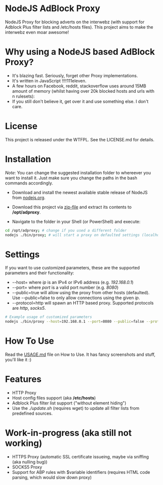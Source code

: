 
NodeJS AdBlock Proxy
====================

NodeJS Proxy for blocking adverts on the interwebz (with support for Adblock Plus filter lists and /etc/hosts files).
This project aims to make the interwebz even moar awesome!


# Why using a NodeJS based AdBlock Proxy?

- It's blazing fast. Seriously, forget other Proxy implementations.
- It's written in JavaScript !!!!111eleven.
- A few hours on Facebook, reddit, stackoverflow uses around 15MB amount of memory (whilst having over 20k blocked hosts and urls with n rulesets):
- If you still don't believe it, get over it and use something else. I don't care.


# License

This project is released under the WTFPL.
See the LICENSE.md for details.


# Installation

*Note*: You can change the suggested installation folder to whereever you want to install it.
Just make sure you change the paths in the bash commands accordingly.

- Download and install the newest available stable release of NodeJS from [nodejs.org](http://nodejs.org).

- Download this project via [zip-file](https://github.com/LazerUnicorns/nodejs-adblock-proxy/archive/master.zip) and extract its contents to **/opt/adproxy**.

- Navigate to the folder in your Shell (or PowerShell) and execute:

```bash
cd /opt/adproxy; # change if you used a different folder
nodejs ./bin/proxy; # will start a proxy on defaulted settings (localhost:8080)
```

# Settings

If you want to use customized parameters, these are the supported parameters and their functionality:

- --host=<ip> where *ip* is an IPv4 or IPv6 address (e.g. *192.168.0.1*)
- --port=<port> where *port* is a valid port number (e.g. *8080*)
- --public=true will allow using the proxy from other hosts (defaulted). Use --public=false to only allow connections using the given *ip*.
- --protocol=http will spawn an HTTP based proxy. Supported protocols are *http*, *socks5*.

```bash
# Example usage of customized parameters
nodejs ./bin/proxy --host=192.168.0.1 --port=8080 --public=false --protocol=http
```


# How To Use

Read the [USAGE.md](USAGE.md) file on How to Use.
It has fancy screenshots and stuff, you'll like it :)


# Features

- HTTP Proxy
- Host config files support (aka **/etc/hosts**)
- Adblock Plus filter list support ("without element hiding")
- Use the *./update.sh* (requires wget) to update all filter lists from predefined sources.


# Work-in-progress (aka still not working)

- HTTPS Proxy (automatic SSL certificate issueing, maybe via sniffing (aka nulling bug))
- SOCKS5 Proxy
- Support for ABP rules with $variable identifiers (requires HTML code parsing, which would slow down proxy)

